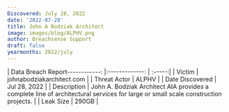 ```yaml
---
Discovered: July 28, 2022
date: '2022-07-28'
title: John A Bodziak Architect
image: images/blog/ALPHV.png
author: Breachsense Support
draft: false
yearmonths: 2022/july
---
```


| Data Breach Report------------:     |:-------------:    | :-----:|
| Victim      | johnabodziakarchitect.com      | 
| Threat Actor      | ALPHV      | 
| Date Discovered      | Jul 28, 2022      | 
| Description      | John A. Bodziak Architect AIA provides a complete line of architectural services for large or small scale construction projects.      | 
| Leak Size      | 290GB      | 

